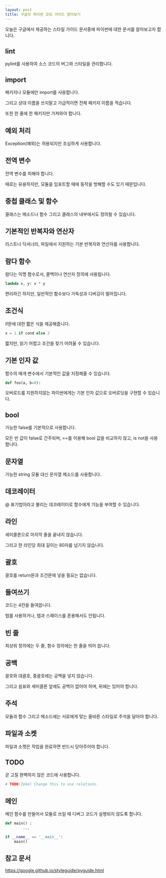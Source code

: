 ```yaml
---
layout: post
title: 구글의 파이썬 코딩 가이드 알아보기
---
```


오늘은 구글에서 제공하는 스타일 가이드 문서중에 파이썬에 대한 문서를 알아보고자 합니다.

## lint

pylint를 사용하여 소스 코드의 버그와 스타일을 관리합니다.

## import

패키지나 모듈에만 import를 사용합니다.

그리고 상대 이름을 쓰지말고 가급적이면 전체 패키지 이름을 적습니다.

또한 한 줄에 한 패키지만 가져와야 합니다.

## 예외 처리

Exception(예외)는 허용되지만 조심하게 사용합니다.

## 전역 변수

전역 변수를 피해야 합니다.

때로는 유용하지만, 모듈을 임포트할 때에 동작을 방해할 수도 있기 때문입니다.

## 중첩 클래스 및 함수

클래스는 메소드나 함수 그리고 클래스의 내부에서도 정의될 수 있습니다.


## 기본적인 반복자와 연산자

리스트나 딕셔너리, 파일에서 지원하는 기본 반복자와 연산자를 사용합니다.


## 람다 함수

람다는 익명 함수로서, 콜백이나 연산자 정의에 사용됩니다.

```python
lambda x, y: x * y
```

편리하긴 하지만, 일반적인 함수보다 가독성과 디버깅이 떨어집니다.

## 조건식

if문에 대한 짧은 식을 제공해줍니다.

```python
x = 1 if cond else 2
```

짧지만, 읽기 어렵고 조건을 찾기 어려울 수 있습니다.


## 기본 인자 값

함수의 매개 변수에서 기본적인 값을 지정해줄 수 있습니다.

```python
def foo(a, b=0):
```

오버로드를 지원하지않는 파이썬에게는 기본 인자 값으로 오버로딩을 구현할 수 있습니다.

## bool

가능한 false를 기본적으로 사용합니다.

모든 빈 값이 false로 간주되며, 
==를 이용해 bool 값을 비교하지 않고, is not을 사용합니다.

## 문자열

가능한 string 모듈 대신 문자열 메소드를 사용합니다.

## 데코레이터

@ 표기법이라고 불리는 데코레이터로 함수에게 기능을 부여할 수 있습니다.

## 라인

세미콜론으로 마지막 줄을 끝내지 않습니다.

그리고 한 라인당 최대 길이는 80자를 넘기지 않습니다.

## 괄호

괄호를 return문과 조건문에 넣을 필요는 없습니다.

## 들여쓰기

코드는 4칸을 들여씁니다.

탭를 사용하거나, 탭과 스패이스를 혼용해서도 안됩니다.

## 빈 줄

최상위 정의에는 두 줄, 함수 정의에는 한 줄을 띄어 씁니다.

## 공백

괄호와 대괄호, 중괄호에는 공백을 넣지 않습니다.

그리고 쉼표와 세미콜론 앞에도 공백이 없어야 하며, 뒤에는 있어야 합니다.

## 주석

모듈과 함수 그리고 메소드에는 서로에게 맞는 올바른 스타일로 주석을 달아야 합니다.

## 파일과 소켓

파일과 소켓은 작업을 완료하면 반드시 닫아주어야 합니다.

## TODO

곧 고칠 완벽하지 않은 코드에 사용합니다.

```python
# TODO(Zeke) Change this to use relations.
```

## 메인

메인 함수를 만들어서 모듈로 쓰일 때 디버그 코드가 실행되지 않도록 합니다.

```python
def main() :
        ...

if __name__ == '__main__':
    main()
```

## 참고 문서

https://google.github.io/styleguide/pyguide.html